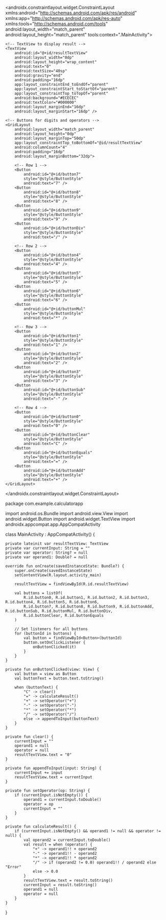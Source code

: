 <?xml version="1.0" encoding="utf-8"?>
<androidx.constraintlayout.widget.ConstraintLayout xmlns:android="http://schemas.android.com/apk/res/android"
    xmlns:app="http://schemas.android.com/apk/res-auto"
    xmlns:tools="http://schemas.android.com/tools"
    android:layout_width="match_parent"
    android:layout_height="match_parent"
    tools:context=".MainActivity">

    <!-- TextView to display result -->
    <TextView
        android:id="@+id/resultTextView"
        android:layout_width="0dp"
        android:layout_height="wrap_content"
        android:text="0"
        android:textSize="40sp"
        android:gravity="end"
        android:padding="16dp"
        app:layout_constraintEnd_toEndOf="parent"
        app:layout_constraintStart_toStartOf="parent"
        app:layout_constraintTop_toTopOf="parent"
        android:background="#ECECEC"
        android:textColor="#000000"
        android:layout_marginEnd="16dp"
        android:layout_marginStart="16dp" />

    <!-- Buttons for digits and operators -->
    <GridLayout
        android:layout_width="match_parent"
        android:layout_height="0dp"
        android:layout_marginTop="50dp"
        app:layout_constraintTop_toBottomOf="@id/resultTextView"
        android:columnCount="4"
        android:padding="16dp"
        android:layout_marginBottom="32dp">

        <!-- Row 1 -->
        <Button
            android:id="@+id/button7"
            style="@style/ButtonStyle"
            android:text="7" />
        <Button
            android:id="@+id/button8"
            style="@style/ButtonStyle"
            android:text="8" />
        <Button
            android:id="@+id/button9"
            style="@style/ButtonStyle"
            android:text="9" />
        <Button
            android:id="@+id/buttonDiv"
            style="@style/ButtonStyle"
            android:text="/" />

        <!-- Row 2 -->
        <Button
            android:id="@+id/button4"
            style="@style/ButtonStyle"
            android:text="4" />
        <Button
            android:id="@+id/button5"
            style="@style/ButtonStyle"
            android:text="5" />
        <Button
            android:id="@+id/button6"
            style="@style/ButtonStyle"
            android:text="6" />
        <Button
            android:id="@+id/buttonMul"
            style="@style/ButtonStyle"
            android:text="*" />

        <!-- Row 3 -->
        <Button
            android:id="@+id/button1"
            style="@style/ButtonStyle"
            android:text="1" />
        <Button
            android:id="@+id/button2"
            style="@style/ButtonStyle"
            android:text="2" />
        <Button
            android:id="@+id/button3"
            style="@style/ButtonStyle"
            android:text="3" />
        <Button
            android:id="@+id/buttonSub"
            style="@style/ButtonStyle"
            android:text="-" />

        <!-- Row 4 -->
        <Button
            android:id="@+id/button0"
            style="@style/ButtonStyle"
            android:text="0" />
        <Button
            android:id="@+id/buttonClear"
            style="@style/ButtonStyle"
            android:text="C" />
        <Button
            android:id="@+id/buttonEquals"
            style="@style/ButtonStyle"
            android:text="=" />
        <Button
            android:id="@+id/buttonAdd"
            style="@style/ButtonStyle"
            android:text="+" />
    </GridLayout>

</androidx.constraintlayout.widget.ConstraintLayout>

<resources>
    <style name="ButtonStyle">
        <item name="android:layout_width">0dp</item>
        <item name="android:layout_height">wrap_content</item>
        <item name="android:layout_margin">8dp</item>
        <item name="android:layout_rowWeight">1</item>
        <item name="android:textSize">18sp</item>
        <item name="android:textColor">#000000</item>
        <item name="android:background">#DDDDDD</item>
        <item name="android:gravity">center</item>
    </style>
</resources>

package com.example.calculatorapp

import android.os.Bundle
import android.view.View
import android.widget.Button
import android.widget.TextView
import androidx.appcompat.app.AppCompatActivity

class MainActivity : AppCompatActivity() {

    private lateinit var resultTextView: TextView
    private var currentInput: String = ""
    private var operator: String? = null
    private var operand1: Double? = null

    override fun onCreate(savedInstanceState: Bundle?) {
        super.onCreate(savedInstanceState)
        setContentView(R.layout.activity_main)

        resultTextView = findViewById(R.id.resultTextView)

        val buttons = listOf(
            R.id.button0, R.id.button1, R.id.button2, R.id.button3, R.id.button4, R.id.button5, R.id.button6,
            R.id.button7, R.id.button8, R.id.button9, R.id.buttonAdd, R.id.buttonSub, R.id.buttonMul, R.id.buttonDiv,
            R.id.buttonClear, R.id.buttonEquals
        )

        // Set listeners for all buttons
        for (buttonId in buttons) {
            val button = findViewById<Button>(buttonId)
            button.setOnClickListener {
                onButtonClicked(it)
            }
        }
    }

    private fun onButtonClicked(view: View) {
        val button = view as Button
        val buttonText = button.text.toString()

        when (buttonText) {
            "C" -> clear()
            "=" -> calculateResult()
            "+" -> setOperator("+")
            "-" -> setOperator("-")
            "*" -> setOperator("*")
            "/" -> setOperator("/")
            else -> appendToInput(buttonText)
        }
    }

    private fun clear() {
        currentInput = ""
        operand1 = null
        operator = null
        resultTextView.text = "0"
    }

    private fun appendToInput(input: String) {
        currentInput += input
        resultTextView.text = currentInput
    }

    private fun setOperator(op: String) {
        if (currentInput.isNotEmpty()) {
            operand1 = currentInput.toDouble()
            operator = op
            currentInput = ""
        }
    }

    private fun calculateResult() {
        if (currentInput.isNotEmpty() && operand1 != null && operator != null) {
            val operand2 = currentInput.toDouble()
            val result = when (operator) {
                "+" -> operand1!! + operand2
                "-" -> operand1!! - operand2
                "*" -> operand1!! * operand2
                "/" -> if (operand2 != 0.0) operand1!! / operand2 else "Error"
                else -> 0.0
            }
            resultTextView.text = result.toString()
            currentInput = result.toString()
            operand1 = null
            operator = null
        }
    }
}

